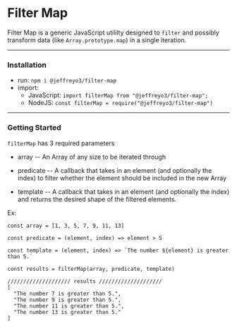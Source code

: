 # Filter Map

Filter Map is a generic JavaScript utililty designed to `filter` and possibly transform data (like `Array.prototype.map`) in a single iteration.

---

### Installation

- run: `npm i @jeffreyo3/filter-map`
- import:
  - JavaScript: `import filterMap from "@jeffreyo3/filter-map";`
  - NodeJS: `const filterMap = require("@jeffreyo3/filter-map")`

---

### Getting Started

`filterMap` has 3 required parameters

- array -- An Array of any size to be iterated through

- predicate -- A callback that takes in an element (and optionally the index) to filter whether the element should be included in the new Array

- template -- A callback that takes in an element (and optionally the index) and returns the desired shape of the filtered elements.

Ex:

```
const array = [1, 3, 5, 7, 9, 11, 13]

const predicate = (element, index) => element > 5

const template = (element, index) => `The number ${element} is greater than 5.`

const results = filterMap(array, predicate, template)

//////////////////// results ////////////////////
[
  "The number 7 is greater than 5.",
  "The number 9 is greater than 5.",
  "The number 11 is greater than 5.",
  "The number 13 is greater than 5."
]
```
